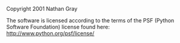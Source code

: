 Copyright 2001 Nathan Gray

The software is licensed according to the terms of the PSF (Python Software Foundation) license found here: http://www.python.org/psf/license/